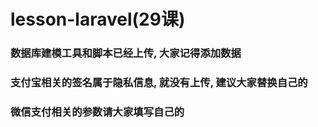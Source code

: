 # lesson-laravel(29课)

### 数据库建模工具和脚本已经上传, 大家记得添加数据 

### 支付宝相关的签名属于隐私信息, 就没有上传, 建议大家替换自己的
### 微信支付相关的参数请大家填写自己的
